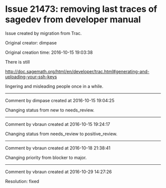# Issue 21473: removing last traces of sagedev from developer manual

Issue created by migration from Trac.

Original creator: dimpase

Original creation time: 2016-10-15 19:03:38

There is still

 http://doc.sagemath.org/html/en/developer/trac.html#generating-and-uploading-your-ssh-keys

lingering and misleading people once in a while.


---

Comment by dimpase created at 2016-10-15 19:04:25

Changing status from new to needs_review.


---

Comment by vbraun created at 2016-10-15 19:24:17

Changing status from needs_review to positive_review.


---

Comment by vbraun created at 2016-10-18 21:38:41

Changing priority from blocker to major.


---

Comment by vbraun created at 2016-10-29 14:27:26

Resolution: fixed
